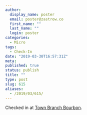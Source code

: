 ```yaml
---
author:
  display_name: poster
  email: poster@zastrow.co
  first_name: ""
  last_name: ""
  login: poster
categories:
  - Micro
tags:
  - Check-In
date: "2019-03-30T16:57:31Z"
meta:
published: true
status: publish
title: ""
type: post
slug: 615
aliases:
  - /2019/03/615/
---
```

<p>Checked in at <a href="http://4sq.com/Rrb3iz">Town Branch Bourbon</a>.</p>
